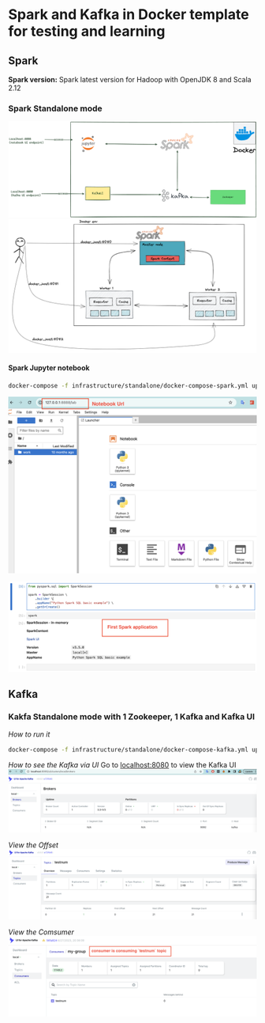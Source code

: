 # Spark and Kafka in Docker template for testing and learning
## Spark
**Spark version:**
Spark latest version for Hadoop with OpenJDK 8 and Scala 2.12

### Spark Standalone mode
![Simple visualization Spark and Kafka](assets/img/2024-08-24-10-12-26.png)
![Spark master and Worker architecture](assets/img/2023-03-12-00-01-13.png)
#### Spark Jupyter notebook
```bash
docker-compose -f infrastructure/standalone/docker-compose-spark.yml up -d
```
![JupyterNotebook UI](assets/img/2024-08-24-10-01-01.png)

![First Spark application](assets/img/2024-08-24-10-04-00.png)

## Kafka
### Kakfa Standalone mode with 1 Zookeeper, 1 Kafka and Kafka UI
*How to run it*
```bash
docker-compose -f infrastructure/standalone/docker-compose-kafka.yml up -d
```

*How to see the Kafka via UI*
Go to [localhost:8080](localhost:8080) to view the Kafka UI
![Kafka UI](assets/img/2023-03-12-10-05-18.png)

*View the Offset*
![](assets/img/2023-03-12-10-12-04.png)

*View the Comsumer*
![](assets/img/2024-08-24-09-59-00.png)